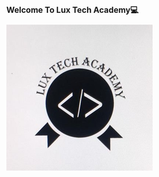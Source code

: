 ## Welcome To Lux Tech Academy💻

<img src="https://github.com/HarunHM/HarunHM/blob/master/icon-384x384.png" alt="Lux Tech Academy barner photo for profile">


